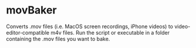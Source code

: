 # movBaker
Converts .mov files (i.e. MacOS screen recordings, iPhone videos) to video-editor-compatible m4v files.  Run the script or executable in a folder containing the .mov files you want to bake.
